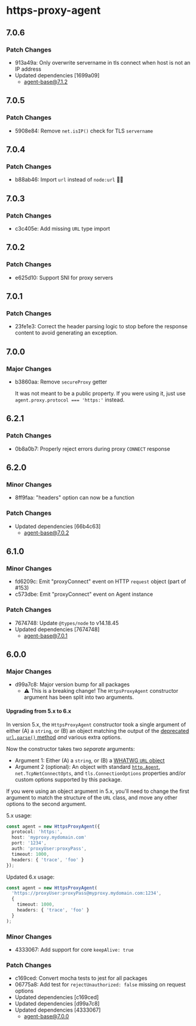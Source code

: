 # https-proxy-agent

## 7.0.6

### Patch Changes

- 913a49a: Only overwrite servername in tls connect when host is not an IP address
- Updated dependencies [1699a09]
  - agent-base@7.1.2

## 7.0.5

### Patch Changes

- 5908e84: Remove `net.isIP()` check for TLS `servername`

## 7.0.4

### Patch Changes

- b88ab46: Import `url` instead of `node:url` 🤷‍♂️

## 7.0.3

### Patch Changes

- c3c405e: Add missing `URL` type import

## 7.0.2

### Patch Changes

- e625d10: Support SNI for proxy servers

## 7.0.1

### Patch Changes

- 23fe1e3: Correct the header parsing logic to stop before the response content to avoid generating an exception.

## 7.0.0

### Major Changes

- b3860aa: Remove `secureProxy` getter

  It was not meant to be a public property. If you were using it, just use `agent.proxy.protocol === 'https:'` instead.

## 6.2.1

### Patch Changes

- 0b8a0b7: Properly reject errors during proxy `CONNECT` response

## 6.2.0

### Minor Changes

- 8ff9faa: "headers" option can now be a function

### Patch Changes

- Updated dependencies [66b4c63]
  - agent-base@7.0.2

## 6.1.0

### Minor Changes

- fd6209c: Emit "proxyConnect" event on HTTP `request` object (part of #153)
- c573dbe: Emit "proxyConnect" event on Agent instance

### Patch Changes

- 7674748: Update `@types/node` to v14.18.45
- Updated dependencies [7674748]
  - agent-base@7.0.1

## 6.0.0

### Major Changes

- d99a7c8: Major version bump for all packages
  - ⚠️ This is a breaking change! The `HttpsProxyAgent` constructor argument has been split into two arguments.

#### Upgrading from 5.x to 6.x

In version 5.x, the `HttpsProxyAgent` constructor took a single argument of either (A) a `string`, or (B) an object matching the output of
the [deprecated `url.parse()` method](https://nodejs.org/docs/latest-v14.x/api/url.html#url_url_parse_urlstring_parsequerystring_slashesdenotehost)
_and_ various extra options.

Now the constructor takes two _separate_ arguments:

- Argument 1: Either (A) a `string`, or (B) a [WHATWG `URL` object](https://nodejs.org/docs/latest-v14.x/api/url.html#url_the_whatwg_url_api)
- Argument 2 (optional): An object with standard [`http.Agent`](https://nodejs.org/docs/latest-v14.x/api/url.html#url_the_whatwg_url_api),
  `net.TcpNetConnectOpts`, and `tls.ConnectionOptions` properties and/or custom options supported by this package.

If you were using an object argument in 5.x, you'll need to change the first argument to match the structure of the `URL` class, and move
any other options to the second argument.

5.x usage:

```ts
const agent = new HttpsProxyAgent({
  protocol: 'https:',
  host: 'myproxy.mydomain.com'
  port: '1234',
  auth: 'proxyUser:proxyPass',
  timeout: 1000,
  headers: { 'trace', 'foo' }
});
```

Updated 6.x usage:

```ts
const agent = new HttpsProxyAgent(
  'https://proxyUser:proxyPass@myproxy.mydomain.com:1234',
  {
    timeout: 1000,
    headers: { 'trace', 'foo' }
  }
);
```

### Minor Changes

- 4333067: Add support for core `keepAlive: true`

### Patch Changes

- c169ced: Convert mocha tests to jest for all packages
- 06775a8: Add test for `rejectUnauthorized: false` missing on request options
- Updated dependencies [c169ced]
- Updated dependencies [d99a7c8]
- Updated dependencies [4333067]
  - agent-base@7.0.0
